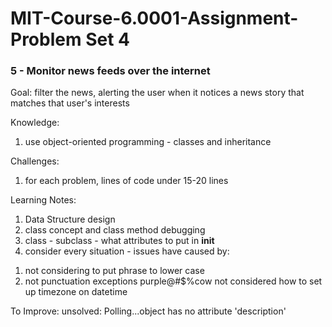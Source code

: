 # MIT-Course-6.0001-Assignment-Problem Set 4 

### 5 - Monitor news feeds over the internet 

Goal: 
filter the news, alerting the user when it notices a news story that matches that user's interests 

Knowledge: 
1. use object-oriented programming - classes and inheritance 

Challenges:
1. for each problem, lines of code under 15-20 lines

Learning Notes:
1. Data Structure design
2. class concept and class method debugging
3. class - subclass - what attributes to put in __init__
4. consider every situation - issues have caused by: 
1) not considering to put phrase to lower case
2) not punctuation exceptions purple@#$%cow not considered
how to set up timezone on datetime

To Improve:
unsolved: Polling...object has no attribute 'description'
